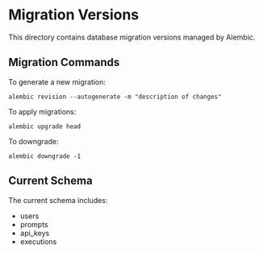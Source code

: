 # Migration Versions

This directory contains database migration versions managed by Alembic.

## Migration Commands

To generate a new migration:
```
alembic revision --autogenerate -m "description of changes"
```

To apply migrations:
```
alembic upgrade head
```

To downgrade:
```
alembic downgrade -1
```

## Current Schema

The current schema includes:
- users
- prompts
- api_keys
- executions 